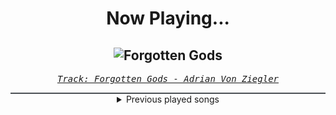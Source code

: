 <div align="center"> 
<h1>Now Playing...</h1>

![Forgotten Gods](https://i.scdn.co/image/ab67616d00001e02d29c422296da4633c160fccb)
--
_<samp><a href="https://open.spotify.com/track/1I5YuDIKL3bsmuAMD9dT6H">Track: Forgotten Gods - Adrian Von Ziegler</a></samp>_

<div style="border: 1px #4B5054 solid"></div>
<details>
  <summary>
    Previous played songs
  </summary>
  <table>
    <thead>
      <tr>
        <th>
          Artist
        </th>
        <th>
          Song
        </th>
        <th>
          Link
        </th>
      </tr>
    </thead>
    <tbody>
      <tr><td>Adrian Von Ziegler</td><td>Forgotten Gods</td><td><a href="https://open.spotify.com/track/1I5YuDIKL3bsmuAMD9dT6H">https://open.spotify.com/track/1I5YuDIKL3bsmuAMD9dT6H</a></td></tr><tr><td>Adrian Von Ziegler</td><td>Síocháin Shuthain</td><td><a href="https://open.spotify.com/track/2SDdCmgq9xyZOririRNPAd">https://open.spotify.com/track/2SDdCmgq9xyZOririRNPAd</a></td></tr><tr><td>Adrian Von Ziegler</td><td>Fable</td><td><a href="https://open.spotify.com/track/7oXqz75LxNjo3bVbSq84hu">https://open.spotify.com/track/7oXqz75LxNjo3bVbSq84hu</a></td></tr><tr><td>Adrian Von Ziegler</td><td>Tale of Silthârea</td><td><a href="https://open.spotify.com/track/32QotUROEaBt8xmZQYPNbQ">https://open.spotify.com/track/32QotUROEaBt8xmZQYPNbQ</a></td></tr><tr><td>Adrian Von Ziegler</td><td>Walking with the Ancestors</td><td><a href="https://open.spotify.com/track/68NVflOyj4utcnqj9ZpvAJ">https://open.spotify.com/track/68NVflOyj4utcnqj9ZpvAJ</a></td></tr><tr><td>Adrian Von Ziegler</td><td>Aboard the Stormcrow</td><td><a href="https://open.spotify.com/track/2HGFxtLdpeQplFKzKDx7MV">https://open.spotify.com/track/2HGFxtLdpeQplFKzKDx7MV</a></td></tr><tr><td>Adrian Von Ziegler</td><td>Dreamseer</td><td><a href="https://open.spotify.com/track/4rzIfR7s8wOcYokzoUrmrP">https://open.spotify.com/track/4rzIfR7s8wOcYokzoUrmrP</a></td></tr><tr><td>Adrian Von Ziegler</td><td>Sword of Kings</td><td><a href="https://open.spotify.com/track/4V0qjnqjCMkHBs6uWWSfBD">https://open.spotify.com/track/4V0qjnqjCMkHBs6uWWSfBD</a></td></tr><tr><td>Adrian Von Ziegler</td><td>Forest Rites</td><td><a href="https://open.spotify.com/track/3G6uWmuhnmxi7NPffOO6fu">https://open.spotify.com/track/3G6uWmuhnmxi7NPffOO6fu</a></td></tr><tr><td>Adrian Von Ziegler</td><td>From the Age of Pirates</td><td><a href="https://open.spotify.com/track/3tTPQQ2UaBCDfFMFCeFQjn">https://open.spotify.com/track/3tTPQQ2UaBCDfFMFCeFQjn</a></td></tr><tr><td>Adrian Von Ziegler</td><td>Freedom</td><td><a href="https://open.spotify.com/track/4AGRx2HvEjc1pOqo6p2orT">https://open.spotify.com/track/4AGRx2HvEjc1pOqo6p2orT</a></td></tr><tr><td>Jordan Feliz</td><td>Changed</td><td><a href="https://open.spotify.com/track/6GzdPnUPONHWFyUSRwN0QB">https://open.spotify.com/track/6GzdPnUPONHWFyUSRwN0QB</a></td></tr><tr><td>Bury Tomorrow</td><td>The Torch</td><td><a href="https://open.spotify.com/track/1DL0Gy06kaca1NyvSlk5N8">https://open.spotify.com/track/1DL0Gy06kaca1NyvSlk5N8</a></td></tr><tr><td>Northlane</td><td>Bloodline</td><td><a href="https://open.spotify.com/track/2MrmBl3qmsA26YPvaiSvmW">https://open.spotify.com/track/2MrmBl3qmsA26YPvaiSvmW</a></td></tr><tr><td>As I Lay Dying</td><td>Redefined</td><td><a href="https://open.spotify.com/track/3JKIEqhpdNrM82JGzDMn4r">https://open.spotify.com/track/3JKIEqhpdNrM82JGzDMn4r</a></td></tr><tr><td>Issues</td><td>Tapping Out</td><td><a href="https://open.spotify.com/track/7JHiaf9Lk9WMI8BuGZQDFj">https://open.spotify.com/track/7JHiaf9Lk9WMI8BuGZQDFj</a></td></tr><tr><td>Ice Nine Kills</td><td>A Grave Mistake - Live From SiriusXM</td><td><a href="https://open.spotify.com/track/3FGrFKfl9gkRFqIv4djCDw">https://open.spotify.com/track/3FGrFKfl9gkRFqIv4djCDw</a></td></tr><tr><td>Motionless In White</td><td>Voices</td><td><a href="https://open.spotify.com/track/0SnvI0twJ1Mnh0rJlBRrf0">https://open.spotify.com/track/0SnvI0twJ1Mnh0rJlBRrf0</a></td></tr><tr><td>Motionless In White</td><td>Reincarnate</td><td><a href="https://open.spotify.com/track/4vVUoi4U6ikqH2wIoE2fmG">https://open.spotify.com/track/4vVUoi4U6ikqH2wIoE2fmG</a></td></tr><tr><td>Scott Benson Band</td><td>Requiem for a Dream</td><td><a href="https://open.spotify.com/track/1lycZ6BCUETp0NauGdZbsm">https://open.spotify.com/track/1lycZ6BCUETp0NauGdZbsm</a></td></tr>
    </tbody>
  </table>
</details>

</div>
